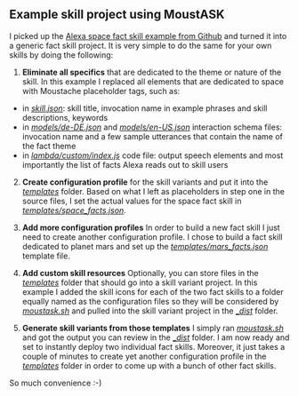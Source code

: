 ## Example skill project using MoustASK

I picked up the [Alexa space fact skill example from Github](https://github.com/alexa/skill-sample-nodejs-fact) and turned it into a generic fact skill project. 
It is very simple to do the same for your own skills by doing the following:

1) **Eliminate all specifics** that are dedicated to the theme or nature of the skill. In this example I replaced all elements that are dedicated to space with Moustache placeholder tags, such as:

- in [_skill.json_](skill.json): skill title, invocation name in example phrases and skill descriptions, keywords
- in [_models/de-DE.json_](models/de-DE.json) and [_models/en-US.json_](models/en-US.json) interaction schema files: invocation name and a few sample utterances that contain the name of the fact theme
- in [_lambda/custom/index.js_](lambda/custom/index.js) code file: output speech elements and most importantly the list of facts Alexa reads out to skill users

2) **Create configuration profile** for the skill variants and put it into the [_templates_](templates/) folder. Based on what I left as placeholders in step one in the source files, I set the actual values for the space fact skill in [_templates/space_facts.json_](templates/space_facts.json). 

3) **Add more configuration profiles** In order to build a new fact skill I just need to create another configuration profile. I chose to build a fact skill dedicated to planet mars and set up the [_templates/mars_facts.json_](templates/mars_facts.json) template file.

4) **Add custom skill resources** Optionally, you can store files in the [_templates_](templates/) folder that should go into a skill variant project. In this example I added the skill icons for each of the two fact skills to a folder equally named as the configuration files so they will be considered by [_moustask.sh_](moustask.sh) and pulled into the skill variant project in the [__dist_](_dist/) folder.

5) **Generate skill variants from those templates** I simply ran [_moustask.sh_](moustask.sh) and got the output you can review in the [__dist_](_dist/) folder. I am now ready and set to instantly deploy two individual fact skills. Moreover, it just takes a couple of minutes to create yet another configuration profile in the [_templates_](templates/) folder in order to come up with a bunch of other fact skills.

So much convenience :-)